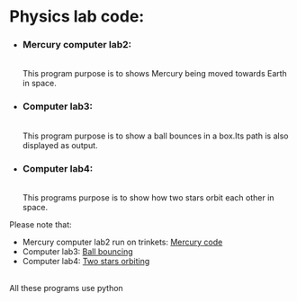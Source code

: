<h1>Physics lab code:</h1>
<ul>
  <li><h3>Mercury computer lab2:</h3> </br>This program purpose is to shows Mercury being moved towards Earth in space.  </li>
  <li><h3>Computer lab3: </h3> </br>This program purpose is to show a ball bounces in a box.Its path is also displayed as output.   </li>
  <li><h3>Computer lab4:</h3> </br> This programs purpose is to show how two stars orbit each other in space.</li>
</ul>
<p>Please note that:<ul><li>Mercury computer lab2 run on trinkets: <a href="https://trinket.io/glowscript/837c80a91e">Mercury code</a> </li>
   <li>Computer lab3: <a href=https://trinket.io/glowscript/944bec5c41>Ball bouncing</a> </li>
   <li>Computer lab4: <a href=https://trinket.io/glowscript/d457fba645>Two stars orbiting</a></li>
</ul>
</br>
All these programs use python
   </p>
    
  
